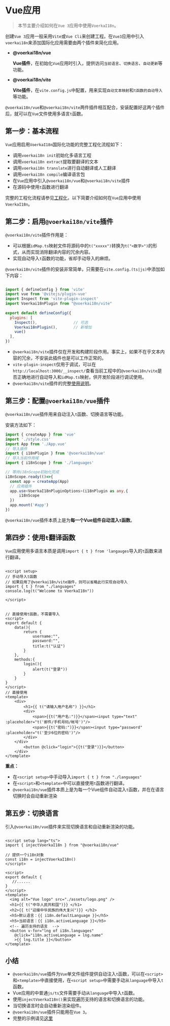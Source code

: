 # Vue应用

> 本节主要介绍如何在`Vue 3`应用中使用`VoerkaI18n`。

创建`Vue 3`应用一般采用`Vite`或`Vue Cli`来创建工程。在`Vue3`应用中引入`voerkai18n`来添加国际化应用需要由两个插件来简化应用。

- **@voerkai18n/vue**

  **Vue插件**，在初始化`Vue`应用时引入，提供访问`当前语言`、`切换语言`、`自动更新`等功能。

- **@voerkai18n/vite**

  **Vite插件**，在`vite.config.js`中配置，用来实现`自动文本映射`和`t函数的自动导入`等功能。

  
`@voerkai18n/vue`和`@voerkai18n/vite`两件插件相互配合，安装配置好这两个插件后，就可以在`Vue`文件使用多语言`t`函数。

## 第一步：基本流程

`Vue`应用启用`VoerkaI18n`国际化功能的完整工程化流程如下：

- 调用`voerkai18n init`初始化多语言工程
- 调用`voerkai18n extract`提取要翻译的文本
- 调用`voerkai18n translate`进行自动翻译或人工翻译
- 调用`voerkai18n compile`编译语言包
- 在`Vue`应用中引入`@voerkai18n/vue`和`@voerkai18n/vite`插件
- 在源码中使用`t`函数进行翻译

完整的工程化流程请参见[工程化](../intro/get-started)，以下简要介绍如何在`Vue`应用中使用`VoerkaI18n`。

## 第二步：启用`@voerkai18n/vite`插件

`@voerkai18n/vite`插件作用是：

- 可以根据`idMap.ts`映射文件将源码中的`t("xxxxx")`转换为`t("<数字>")`的形式，从而实现消除翻译内容的冗余内容。
- 实现自动导入`t`函数的功能，省却手动导入的麻烦。

`@voerkai18n/vite`插件的安装非常简单，只需要在`vite.config.(ts|js)`中添加如下内容：

```javascript

import { defineConfig } from 'vite'
import vue from '@vitejs/plugin-vue'
import Inspect from 'vite-plugin-inspect'
import Voerkai18nPlugin from "@voerkai18n/vite"
 
export default defineConfig({
  plugins: [    
    Inspect(),                // 可选    
    Voerkai18nPlugin(),       // 新增加
    vue()
  ],
})

```
- `@voerkai18n/vite`插件仅在开发和构建阶段作用。事实上，如果不在乎文本内容的冗余，不安装此插件也是可以工作正常的。
- `vite-plugin-inspect`仅用于调试，可以在`http://localhost:3000/__inspect/`查看当前工程中的`@voerkai18n/vite`是否正确地进行自动导入和`idMap.ts`映射，供开发阶段进行调试使用。
- `@voerkai18n/vite`插件的完整[使用说明](../tools/vite)。
## 第三步：配置`@voerkai18n/vue`插件

`@voerkai18n/vue`插件用来自动注入`t`函数、切换语言等功能。


安装方法如下：

```typescript
import { createApp } from 'vue'
import './style.css'
import App from './App.vue'
// 导入插件
import { i18nPlugin } from '@voerkai18n/vue'
// 导入当前作用域
import { i18nScope } from './languages'

// 等待i18nScope初始化完成
i18nScope.ready(()=>{
  const app = createApp(App)
  // 应用插件
  app.use<VoerkaI18nPluginOptions>(i18nPlugin as any,{
      i18nScope
  })
  app.mount('#app')
})


```

`@voerkai18n/vue`插件本质上是为**每一个Vue组件自动混入`t`函数**。

## 第四步：使用`t`翻译函数

`Vue`应用使用多语言本质是调用`import { t } from 'langauges`导入的`t`函数来进行翻译。

```vue

<script setup>
// 手动导入t函数
// 如果启用了@voerkai18n/vite插件，则可以省略此行实现自动导入
import { t } from "./languages"
console.log(t("Welcome to VoerkaI18n"))

</script>


// 直接使用t函数，不需要导入
<script>
export default {
    data(){
        return {
            username:"",
            password:"",
            title:t("认证")
        }
    },
    methods:{
        login(){
            alert(t("登录"))
        }
    }
}
</script>
// 直接使用
<template>
	<div>
        <h1>{{ t("请输入用户名称") }}</h1>
        <div>
            <span>{{t("用户名:")}}</span><input type="text" :placeholder="t('邮件/手机号码/帐号')"/>
            <span>{{t("密码:")}}</span><input type="password" :placeholder="t('至少6位的密码')"/>            
    	</div>            
    </div>
        <button @click="login">{{t("登录")}}</button>
    </div>
</template>
```
 
**重点：**
- 在`<script setup>`中手动导入`import { t } from "./languages"`
- 在`<script>`和`<template>`中可以直接使用`t`函数进行翻译。
- `@voerkai18n/vue`插件本质上是为每一个Vue组件自动混入`t`函数，并在在语言切换时会自动重新渲染


## 第五步：切换语言

引入`@voerkai18n/vue`插件来实现切换语言和自动重新渲染的功能。

```vue

<script setup lang="ts">
import { injectVoerkaI18n } from "@voerkai18n/vue"

// 提供一个i18n对象
const i18n = injectVoerkaI18n()
</script>

<script>
export default {
   //......
}
</script>  
<template>
  <img alt="Vue logo" src="./assets/logo.png" />
  <h1>{{ t("中华人民共和国")}} </h1>
  <h2>{{ t("迎接中华民族的伟大复兴")}} </h2>
  <h5>默认语言：{{ i18n.defaultLanguage }}</h5>
  <h5>当前语言：{{ i18n.activeLanguage }}</h5>
  <!-- 遍历支持的语言  -->
  <button v-for="lng of i18n.languages" 
    @click="i18n.activeLanguage = lng.name"  
    >{{ lng.title }}</button>
</template>

```
 

## 小结

- `@voerkai18n/vue`插件为`Vue`单文件组件提供自动注入`t`函数，可以在`<script>`和`<template>`中直接使用，在`<script setup>`中需要手动从`language`中导入`t`函数。
- Vue应用的中普通`js/ts`文件需要手动从`language`中导入`t`函数。
- 使用`injectVoerkaI18n()`来实现遍历支持的语言和切换语言的功能。
- 当切换语言时会自动重新渲染组件。
- `@voerkai18n/vue`插件只能用在`Vue 3`。
- 完整的示例请见[这里](https://github.com/zhangfisher/voerka-i18n/tree/master/examples/vue3-ts)

